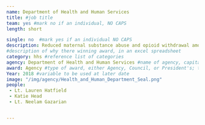 ```yaml
---
name: Department of Health and Human Services
title: #job title
team: yes #mark no if an individual, NO CAPS
length: short

single: no  #mark yes if an individual NO CAPS
description: Reduced maternal substance abuse and opioid withdrawal among Native American populations in North Dakota through the implementation of training programs at health clinics. Since the January 2018 implementation of these programs, the total number of opioids prescribed decreased by 61%.
#description of why there winning award, in an excel spreadsheet
category: hhs #reference list of categories
agency: Department of Health and Human Services #name of agency, capitalize first letter of each name
award: Agency #type of award, either Agency, Council, or President's; this is case sensitive so make sure to match the options listed exactly. This section generates the format of the card
Year: 2018 #variable to be used at later date
image: "/img/agency/Health_and_Human_Department_Seal.png"
people:
 - Lt. Lauren Hatfield
 - Katie Head
 - Lt. Neelam Gazarian


---
```

